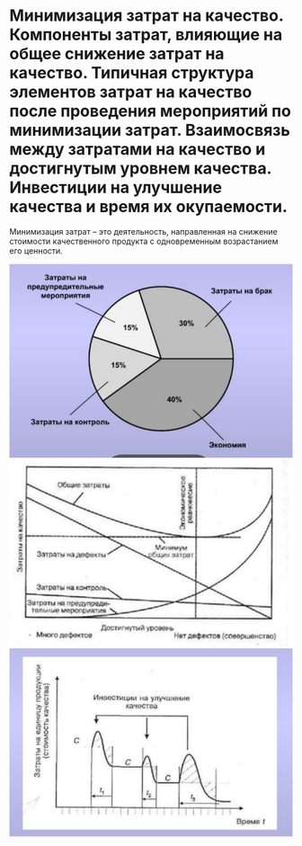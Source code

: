 # Минимизация затрат на качество. Компоненты затрат, влияющие на общее снижение затрат на качество. Типичная структура элементов затрат на качество после проведения мероприятий по минимизации затрат. Взаимосвязь между затратами на качество и достигнутым уровнем качества. Инвестиции на улучшение качества и время их окупаемости.
Минимизация затрат – это деятельность, направленная на снижение стоимости качественного продукта с одновременным возрастанием его ценности.

<img src="./1.png" alt="">
<img src="./2.png" alt="">
<img src="./3.png" alt="">
